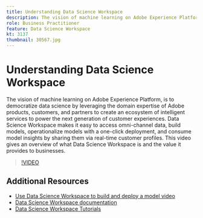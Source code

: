 ```yaml
---
title: Understanding Data Science Workspace
description: The vision of machine learning on Adobe Experience Platform, is to democratize data science by leveraging the domain expertise of Adobe products, customers, and partners to create an ecosystem of intelligent services to power the next generation of customer experiences. Data Science Workspace makes it easy to access omni-channel data, build models, operationalize models with a one-click deployment, and consume model insights by sharing them via real-time customer profiles. This video gives an overview of what Data Science Workspace is and the value it provides to businesses.
role: Business Practitioner
feature: Data Science Workspace
kt: 3137
thumbnail: 30567.jpg
---
```


# Understanding Data Science Workspace

The vision of machine learning on Adobe Experience Platform, is to democratize data science by leveraging the domain expertise of Adobe products, customers, and partners to create an ecosystem of intelligent services to power the next generation of customer experiences. Data Science Workspace makes it easy to access omni-channel data, build models, operationalize models with a one-click deployment, and consume model insights by sharing them via real-time customer profiles. This video gives an overview of what Data Science Workspace is and the value it provides to businesses.

>[!VIDEO](https://video.tv.adobe.com/v/30567?quality=12&learn=on)

## Additional Resources

* [Use Data Science Workspace to build and deploy a model video](build-and-deploy-a-model.md)
* [Data Science Workspace documentation](https://experienceleague.adobe.com/docs/experience-platform/data-science-workspace/home.html)
* [Data Science Workspace Tutorials](https://www.adobe.io/apis/experienceplatform/home/tutorials/data-science-workspace/dsw-tutorials.html)